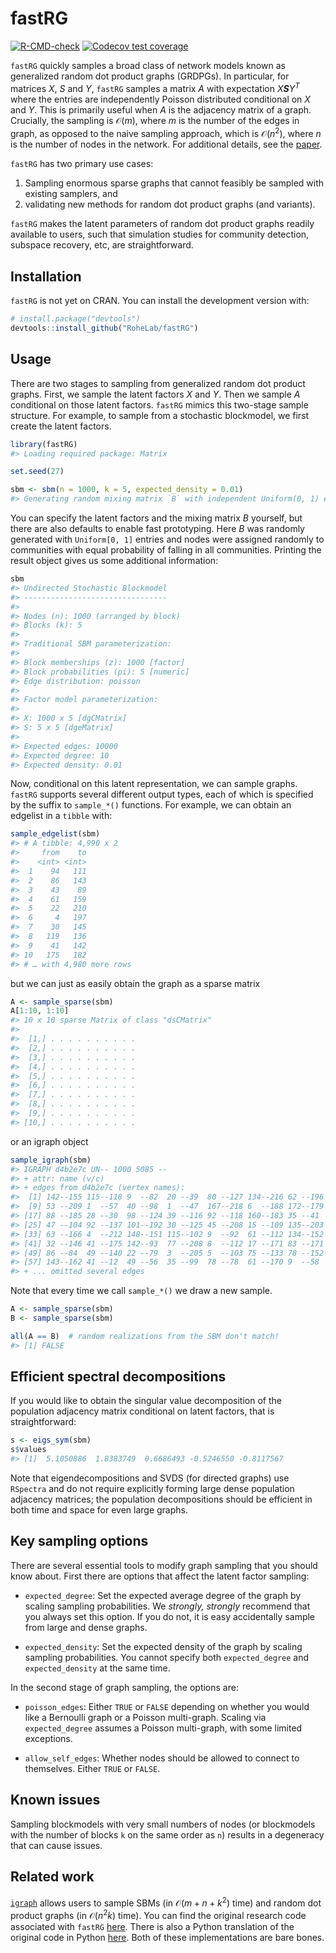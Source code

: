 
<!-- README.md is generated from README.Rmd. Please edit that file -->

# fastRG

<!-- badges: start -->

[![R-CMD-check](https://github.com/alexpghayes/fastRG/workflows/R-CMD-check/badge.svg)](https://github.com/alexpghayes/fastRG/actions)
[![Codecov test
coverage](https://codecov.io/gh/RoheLab/fastRG/branch/main/graph/badge.svg)](https://codecov.io/gh/RoheLab/fastRG?branch=main)
<!-- badges: end -->

`fastRG` quickly samples a broad class of network models known as
generalized random dot product graphs (GRDPGs). In particular, for
matrices *X*, *S* and *Y*, `fastRG` samples a matrix *A* with
expectation *X**S**Y*<sup>*T*</sup> where the entries are independently
Poisson distributed conditional on *X* and *Y*. This is primarily useful
when *A* is the adjacency matrix of a graph. Crucially, the sampling is
𝒪(*m*), where *m* is the number of the edges in graph, as opposed to the
naive sampling approach, which is 𝒪(*n*<sup>2</sup>), where *n* is the
number of nodes in the network. For additional details, see the
[paper](https://arxiv.org/abs/1703.02998).

`fastRG` has two primary use cases:

1.  Sampling enormous sparse graphs that cannot feasibly be sampled with
    existing samplers, and
2.  validating new methods for random dot product graphs (and variants).

`fastRG` makes the latent parameters of random dot product graphs
readily available to users, such that simulation studies for community
detection, subspace recovery, etc, are straightforward.

## Installation

`fastRG` is not yet on CRAN. You can install the development version
with:

``` r
# install.package("devtools")
devtools::install_github("RoheLab/fastRG")
```

## Usage

There are two stages to sampling from generalized random dot product
graphs. First, we sample the latent factors *X* and *Y*. Then we sample
*A* conditional on those latent factors. `fastRG` mimics this two-stage
sample structure. For example, to sample from a stochastic blockmodel,
we first create the latent factors.

``` r
library(fastRG)
#> Loading required package: Matrix

set.seed(27)

sbm <- sbm(n = 1000, k = 5, expected_density = 0.01)
#> Generating random mixing matrix `B` with independent Uniform(0, 1) entries. This distribution may change in the future. Explicitly set `B` for reproducible results.
```

You can specify the latent factors and the mixing matrix *B* yourself,
but there are also defaults to enable fast prototyping. Here *B* was
randomly generated with `Uniform[0, 1]` entries and nodes were assigned
randomly to communities with equal probability of falling in all
communities. Printing the result object gives us some additional
information:

``` r
sbm
#> Undirected Stochastic Blockmodel
#> --------------------------------
#> 
#> Nodes (n): 1000 (arranged by block)
#> Blocks (k): 5
#> 
#> Traditional SBM parameterization:
#> 
#> Block memberships (z): 1000 [factor] 
#> Block probabilities (pi): 5 [numeric] 
#> Edge distribution: poisson
#> 
#> Factor model parameterization:
#> 
#> X: 1000 x 5 [dgCMatrix] 
#> S: 5 x 5 [dgeMatrix] 
#> 
#> Expected edges: 10000
#> Expected degree: 10
#> Expected density: 0.01
```

Now, conditional on this latent representation, we can sample graphs.
`fastRG` supports several different output types, each of which is
specified by the suffix to `sample_*()` functions. For example, we can
obtain an edgelist in a `tibble` with:

``` r
sample_edgelist(sbm)
#> # A tibble: 4,990 x 2
#>     from    to
#>    <int> <int>
#>  1    94   111
#>  2    86   143
#>  3    43    89
#>  4    61   159
#>  5    22   210
#>  6     4   197
#>  7    30   145
#>  8   119   136
#>  9    41   142
#> 10   175   182
#> # … with 4,980 more rows
```

but we can just as easily obtain the graph as a sparse matrix

``` r
A <- sample_sparse(sbm)
A[1:10, 1:10]
#> 10 x 10 sparse Matrix of class "dsCMatrix"
#>                          
#>  [1,] . . . . . . . . . .
#>  [2,] . . . . . . . . . .
#>  [3,] . . . . . . . . . .
#>  [4,] . . . . . . . . . .
#>  [5,] . . . . . . . . . .
#>  [6,] . . . . . . . . . .
#>  [7,] . . . . . . . . . .
#>  [8,] . . . . . . . . . .
#>  [9,] . . . . . . . . . .
#> [10,] . . . . . . . . . .
```

or an igraph object

``` r
sample_igraph(sbm)
#> IGRAPH d4b2e7c UN-- 1000 5085 -- 
#> + attr: name (v/c)
#> + edges from d4b2e7c (vertex names):
#>  [1] 142--155 115--118 9  --82  20 --39  80 --127 134--216 62 --196 77 --199
#>  [9] 53 --209 1  --57  40 --98  1  --47  167--218 6  --188 172--179 88 --143
#> [17] 88 --185 28 --30  98 --124 39 --116 92 --118 160--183 35 --41  156--161
#> [25] 47 --104 92 --137 101--192 30 --125 45 --208 15 --109 135--203 86 --125
#> [33] 63 --166 4  --212 148--151 115--102 9  --92  61 --112 134--152 17 --83 
#> [41] 32 --146 41 --175 142--93  77 --208 8  --112 17 --171 83 --171 90 --204
#> [49] 86 --84  49 --140 22 --79  3  --205 5  --103 75 --133 78 --152 23 --70 
#> [57] 143--162 41 --12  49 --56  35 --99  78 --78  61 --170 9  --58  108--141
#> + ... omitted several edges
```

Note that every time we call `sample_*()` we draw a new sample.

``` r
A <- sample_sparse(sbm)
B <- sample_sparse(sbm)

all(A == B)  # random realizations from the SBM don't match!
#> [1] FALSE
```

## Efficient spectral decompositions

If you would like to obtain the singular value decomposition of the
population adjacency matrix conditional on latent factors, that is
straightforward:

``` r
s <- eigs_sym(sbm)
s$values
#> [1]  5.1050886  1.8383749  0.6686493 -0.5246550 -0.8117567
```

Note that eigendecompositions and SVDS (for directed graphs) use
`RSpectra` and do not require explicitly forming large dense population
adjacency matrices; the population decompositions should be efficient in
both time and space for even large graphs.

## Key sampling options

There are several essential tools to modify graph sampling that you
should know about. First there are options that affect the latent factor
sampling:

-   `expected_degree`: Set the expected average degree of the graph by
    scaling sampling probabilities. We *strongly, strongly* recommend
    that you always set this option. If you do not, it is easy
    accidentally sample from large and dense graphs.

-   `expected_density`: Set the expected density of the graph by scaling
    sampling probabilities. You cannot specify both `expected_degree`
    and `expected_density` at the same time.

In the second stage of graph sampling, the options are:

-   `poisson_edges`: Either `TRUE` or `FALSE` depending on whether you
    would like a Bernoulli graph or a Poisson multi-graph. Scaling via
    `expected_degree` assumes a Poisson multi-graph, with some limited
    exceptions.

-   `allow_self_edges`: Whether nodes should be allowed to connect to
    themselves. Either `TRUE` or `FALSE`.

## Known issues

Sampling blockmodels with very small numbers of nodes (or blockmodels
with the number of blocks `k` on the same order as `n`) results in a
degeneracy that can cause issues.

## Related work

[`igraph`](https://igraph.org/r/) allows users to sample SBMs (in
𝒪(*m* + *n* + *k*<sup>2</sup>) time) and random dot product graphs (in
𝒪(*n*<sup>2</sup>*k*) time). You can find the original research code
associated with `fastRG`
[here](https://github.com/raningtky/sampleRDPG). There is also a Python
translation of the original code in Python
[here](https://github.com/yunjhongwu/matrix-routines/blob/master/fastRG.py).
Both of these implementations are bare bones.
